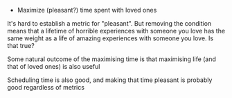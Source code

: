 * Maximize (pleasant?) time spent with loved ones

It's hard to establish a metric for "pleasant". But removing the condition means that a lifetime of horrible experiences with someone you love has the same weight as a life of amazing experiences with someone you love. Is that true?

Some natural outcome of the maximising time is that maximising life (and that of loved ones) is also useful

Scheduling time is also good, and making that time pleasant is probably good regardless of metrics